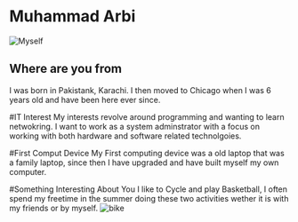 # Muhammad Arbi
![Myself](./images/me.png "Muhammad")

## Where are you from
I was born in Pakistank, Karachi. I then moved to Chicago when I was 6 years old and have been here ever since.

#IT Interest
My interests revolve around programming and wanting to learn netwokring. I want to work as a system adminstrator with a focus on working with both hardware and software related technolgoies.

#First Comput Device
My First computing device was a old laptop that was a family laptop, since then I have upgraded and have built myself my own computer. 

#Something Interesting About You
I like to Cycle and play Basketball, I often spend my freetime in the summer doing these two activities wether it is with my friends or by myself. 
![bike](./images/bike.png "bike")
